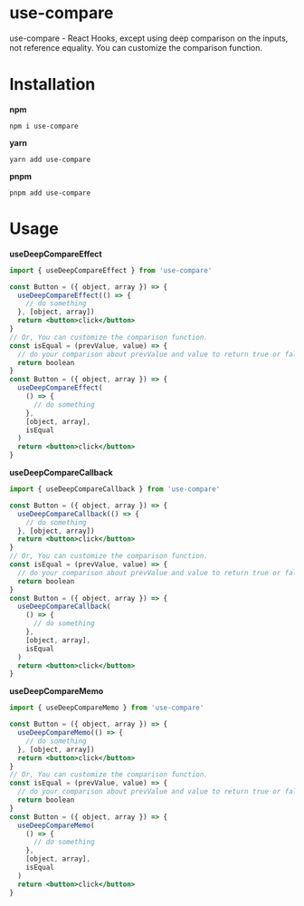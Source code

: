 # use-compare

use-compare - React Hooks, except using deep comparison on the inputs, not reference equality. You can customize the comparison function.

# Installation

**npm**

```shell
npm i use-compare
```

**yarn**

```shell
yarn add use-compare
```

**pnpm**

```shell
pnpm add use-compare
```

# Usage

**useDeepCompareEffect**

```jsx
import { useDeepCompareEffect } from 'use-compare'

const Button = ({ object, array }) => {
  useDeepCompareEffect(() => {
    // do something
  }, [object, array])
  return <button>click</button>
}
// Or, You can customize the comparison function.
const isEqual = (prevValue, value) => {
  // do your comparison about prevValue and value to return true or false
  return boolean
}
const Button = ({ object, array }) => {
  useDeepCompareEffect(
    () => {
      // do something
    },
    [object, array],
    isEqual
  )
  return <button>click</button>
}
```

**useDeepCompareCallback**

```jsx
import { useDeepCompareCallback } from 'use-compare'

const Button = ({ object, array }) => {
  useDeepCompareCallback(() => {
    // do something
  }, [object, array])
  return <button>click</button>
}
// Or, You can customize the comparison function.
const isEqual = (prevValue, value) => {
  // do your comparison about prevValue and value to return true or false
  return boolean
}
const Button = ({ object, array }) => {
  useDeepCompareCallback(
    () => {
      // do something
    },
    [object, array],
    isEqual
  )
  return <button>click</button>
}
```

**useDeepCompareMemo**

```jsx
import { useDeepCompareMemo } from 'use-compare'

const Button = ({ object, array }) => {
  useDeepCompareMemo(() => {
    // do something
  }, [object, array])
  return <button>click</button>
}
// Or, You can customize the comparison function.
const isEqual = (prevValue, value) => {
  // do your comparison about prevValue and value to return true or false
  return boolean
}
const Button = ({ object, array }) => {
  useDeepCompareMemo(
    () => {
      // do something
    },
    [object, array],
    isEqual
  )
  return <button>click</button>
}
```
